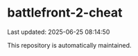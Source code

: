 # battlefront-2-cheat

Last updated: 2025-06-25 08:14:50

This repository is automatically maintained.
